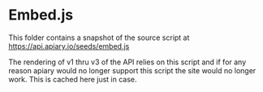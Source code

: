 # Embed.js

This folder contains a snapshot of the source script at
https://api.apiary.io/seeds/embed.js

The rendering of v1 thru v3 of the API relies on this script and if for any
reason apiary would no longer support this script the site would no longer work.
This is cached here just in case.
